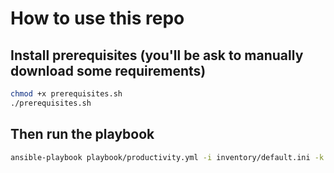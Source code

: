 # How to use this repo

## Install prerequisites (you'll be ask to manually download some requirements) 

```bash
chmod +x prerequisites.sh
./prerequisites.sh
```

## Then run the playbook

```bash
ansible-playbook playbook/productivity.yml -i inventory/default.ini -k -b --ask-become-pass -v
```

